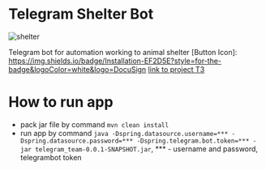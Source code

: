 # Telegram Shelter Bot
![shelter](https://cdn-icons-png.flaticon.com/512/3768/3768967.png)

Telegram bot for automation working to animal shelter
[Button Icon]: https://img.shields.io/badge/Installation-EF2D5E?style=for-the-badge&logoColor=white&logo=DocuSign
[link to project T3](https://skyengpublic.notion.site/4509dd17f5f840f1ba6807fe83aa9c15)

# How to run app
- pack jar file by command ```mvn clean install```
- run app by command ```java -Dspring.datasource.username=*** -Dspring.datasource.password=*** -Dspring.telegram.bot.token=*** -jar telegram_team-0.0.1-SNAPSHOT.jar```, *** - username and password, telegrambot token
  
